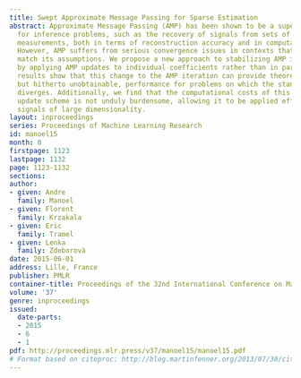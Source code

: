 ```yaml
---
title: Swept Approximate Message Passing for Sparse Estimation
abstract: Approximate Message Passing (AMP) has been shown to be a superior method
  for inference problems, such as the recovery of signals from sets of noisy, lower-dimensionality
  measurements, both in terms of reconstruction accuracy and in computational efficiency.
  However, AMP suffers from serious convergence issues in contexts that do not exactly
  match its assumptions. We propose a new approach to stabilizing AMP in these contexts
  by applying AMP updates to individual coefficients rather than in parallel. Our
  results show that this change to the AMP iteration can provide theoretically expected,
  but hitherto unobtainable, performance for problems on which the standard AMP iteration
  diverges. Additionally, we find that the computational costs of this swept coefficient
  update scheme is not unduly burdensome, allowing it to be applied efficiently to
  signals of large dimensionality.
layout: inproceedings
series: Proceedings of Machine Learning Research
id: manoel15
month: 0
firstpage: 1123
lastpage: 1132
page: 1123-1132
sections: 
author:
- given: Andre
  family: Manoel
- given: Florent
  family: Krzakala
- given: Eric
  family: Tramel
- given: Lenka
  family: Zdeborovà
date: 2015-06-01
address: Lille, France
publisher: PMLR
container-title: Proceedings of the 32nd International Conference on Machine Learning
volume: '37'
genre: inproceedings
issued:
  date-parts:
  - 2015
  - 6
  - 1
pdf: http://proceedings.mlr.press/v37/manoel15/manoel15.pdf
# Format based on citeproc: http://blog.martinfenner.org/2013/07/30/citeproc-yaml-for-bibliographies/
---
```

